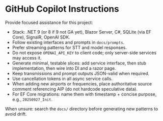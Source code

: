 # GitHub Copilot Instructions

Provide focused assistance for this project:

- Stack: .NET 9 (or 8 if 9 not GA yet), Blazor Server, C#, SQLite (via EF Core), SignalR, OpenAI SDK.
- Follow existing interfaces and prompts in `docs/prompts`.
- Prefer streaming patterns for STT and model responses.
- Do not expose `OPENAI_API_KEY` to client code; only server-side services may access it.
- Generate minimal, testable slices: add service interface, then stub implementation, then wire into DI and a razor page.
- Keep transmissions and prompt outputs JSON-valid when required.
- Use cancellation tokens in all async service calls.
- When adding new airports or frequencies, place authoritative source comment referencing AIP (do not hardcode speculative data).
- For EF Core migrations: name them with timestamp + concise purpose, e.g., `20250927_Init`.

When unsure: search the `docs/` directory before generating new patterns to avoid drift.
